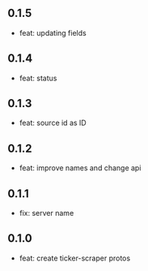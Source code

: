 ## 0.1.5
- feat: updating fields
  
## 0.1.4
- feat: status
  
## 0.1.3
- feat: source id as ID

## 0.1.2
- feat: improve names and change api

## 0.1.1
- fix: server name

## 0.1.0
- feat: create ticker-scraper protos